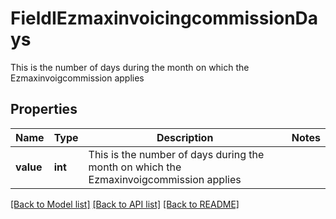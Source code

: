 # FieldIEzmaxinvoicingcommissionDays

This is the number of days during the month on which the Ezmaxinvoigcommission applies

## Properties
Name | Type | Description | Notes
------------ | ------------- | ------------- | -------------
**value** | **int** | This is the number of days during the month on which the Ezmaxinvoigcommission applies | 

[[Back to Model list]](../README.md#documentation-for-models) [[Back to API list]](../README.md#documentation-for-api-endpoints) [[Back to README]](../README.md)


